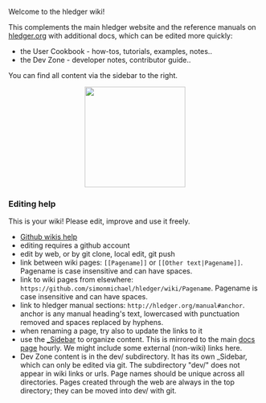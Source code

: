 Welcome to the hledger wiki! 

This complements the main hledger website and the reference manuals on [hledger.org](http://hledger.org)
with additional docs, which can be edited more quickly:

- the User Cookbook - how-tos, tutorials, examples, notes..
- the Dev Zone - developer notes, contributor guide..

You can find all content via the sidebar to the right.
<div align=center>
<img width=200 height=200 src="https://www.pdclipart.org/albums/Arrows_and_Pointers/arrow02_1.png">
</div>

### Editing help

This is your wiki! Please edit, improve and use it freely.

- [Github wikis help](https://help.github.com/categories/wiki)
- editing requires a github account
- edit by web, or by git clone, local edit, git push
- link between wiki pages: `[[Pagename]]` or `[[Other text|Pagename]]`. 
Pagename is case insensitive and can have spaces.
- link to wiki pages from elsewhere: `https://github.com/simonmichael/hledger/wiki/Pagename`. 
Pagename is case insensitive and can have spaces.
- link to hledger manual sections: `http://hledger.org/manual#anchor`. 
anchor is any manual heading's text, lowercased with punctuation removed and spaces replaced by hyphens.
- when renaming a page, try also to update the links to it
- use the [_Sidebar](_Sidebar/_edit) to organize content. 
This is mirrored to the main [docs page](http://hledger.org/docs) hourly.
We might include some external (non-wiki) links here.
- Dev Zone content is in the dev/ subdirectory. 
It has its own _Sidebar, which can only be edited via git. 
The subdirectory "dev/" does not appear in wiki links or urls. 
Page names should be unique across all directories.
Pages created through the web are always in the top directory; they can be moved into dev/ with git. 

